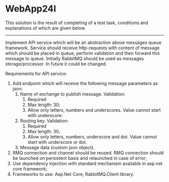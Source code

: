 # WebApp24I

This solution is the result of completing of a test task, conditions and explanations of which are given below.

---

Implement API service which will be an abstraction above messages queue framework. Service should receive http-requests with content of message which should be placed in queue, perform validation and then forward this message to queue. Initially RabbitMQ should be used as messages storage/processor. In future it could be changed.

Requirements for API service:
1. Add endpoint which will receive the following message parameters as json:
    1. Name of exchange to publish message. Validation:
        1. Required
        2. Max length: 30;
        3. Allow only letters, numbers and underscores. Value cannot start with underscore.
    2. Routing key. Validation:
        1. Required
        2. Max length: 30;
        3. Allow only letters, numbers, underscore and dot. Value cannot start with underscore or dot.
    3. Message data (custom json object).
2. RMQ connection and channel should be reused. RMQ connection should be launched on persistent basis and relaunched in case of error;
3. Use dependency injection with standard mechanism available in asp.net core framework;
4. Frameworks to use: Asp.Net Core, RabbitMQ.Client library.
